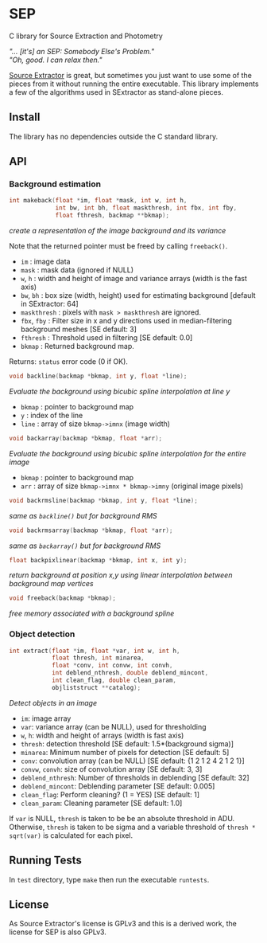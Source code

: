 SEP
===

C library for Source Extraction and Photometry

*"... [it's] an SEP: Somebody Else's Problem."  
"Oh, good. I can relax then."*

[Source Extractor](http://www.astromatic.net/software/sextractor) is
great, but sometimes you just want to use some of the pieces from it
without running the entire executable. This library implements a few of
the algorithms used in SExtractor as stand-alone pieces.

Install
-------

The library has no dependencies outside the C standard library.

API
---

### Background estimation

```c
int makeback(float *im, float *mask, int w, int h,
             int bw, int bh, float maskthresh, int fbx, int fby,
             float fthresh, backmap **bkmap);
```
*create a representation of the image background and its variance*

Note that the returned pointer must be freed by calling `freeback()`.

* `im` : image data  
* `mask` : mask data (ignored if NULL)  
* `w`, `h` : width and height of image and variance arrays
  (width is the fast axis)  
* `bw`, `bh` : box size (width, height) used for estimating background
  [default in SExtractor: 64]  
* `maskthresh` : pixels with `mask > maskthresh` are ignored.  
* `fbx`, `fby` : Filter size in x and y directions used in median-filtering
  background meshes [SE default: 3]  
* `fthresh` : Threshold used in filtering [SE default: 0.0]
* `bkmap` : Returned background map.

Returns: `status` error code (0 if OK).

```c
void backline(backmap *bkmap, int y, float *line);
```

*Evaluate the background using bicubic spline interpolation at line y*

* `bkmap` : pointer to background map
* `y` : index of the line  
* `line` : array of size `bkmap->imnx` (image width)

```c
void backarray(backmap *bkmap, float *arr);
```

*Evaluate the background using bicubic spline interpolation for the entire
image*

* `bkmap` : pointer to background map   
* `arr` : array of size `bkmap->imnx * bkmap->imny` (original image pixels)

```c
void backrmsline(backmap *bkmap, int y, float *line);
```

*same as `backline()` but for background RMS*

```c
void backrmsarray(backmap *bkmap, float *arr);
```

*same as `backarray()` but for background RMS*

```c
float backpixlinear(backmap *bkmap, int x, int y);
```

*return background at position x,y using linear interpolation between
background map vertices*

```c
void freeback(backmap *bkmap);
```

*free memory associated with a background spline*

### Object detection

```c
int extract(float *im, float *var, int w, int h,
            float thresh, int minarea,
            float *conv, int convw, int convh,
            int deblend_nthresh, double deblend_mincont,
            int clean_flag, double clean_param,
            objliststruct **catalog);
```

*Detect objects in an image*

* `im`: image array
* `var`: variance array (can be NULL), used for thresholding
* `w`, `h`: width and height of arrays (width is fast axis)
* `thresh`: detection threshold [SE default: 1.5*(background sigma)]
* `minarea`: Minimum number of pixels for detection [SE default: 5] 
* `conv`: convolution array (can be NULL) [SE default: {1 2 1 2 4 2 1 2 1}] 
* `convw`, `convh`: size of convolution array [SE default: 3, 3]
* `deblend_nthresh`: Number of thresholds in deblending [SE default: 32]
* `deblend_mincont`: Deblending parameter [SE default: 0.005]
* `clean_flag`: Perform cleaning? (1 = YES) [SE default: 1]
* `clean_param`: Cleaning parameter [SE default: 1.0]

If `var` is NULL, `thresh` is taken to be be an absolute threshold in ADU.
Otherwise, `thresh` is taken to be sigma and a variable threshold of
`thresh * sqrt(var)` is calculated for each pixel.

Running Tests
-------------

In `test` directory, type `make` then run the executable `runtests`. 


License
-------

As Source Extractor's license is GPLv3 and this is a derived work,
the license for SEP is also GPLv3.

